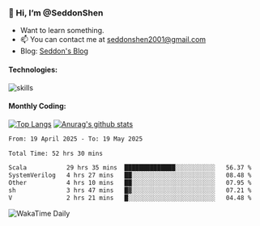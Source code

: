 ### 👋 Hi, I’m @SeddonShen
- Want to learn something.
- 📫 You can contact me at seddonshen2001@gmail.com
- Blog: [Seddon's Blog](https://seddonshen.github.io/)
#### Technologies:

![skills](https://skillicons.dev/icons?i=scala,js,html,css,bootstrap,jquery,c,cpp,cloudflare,django,docker,flask,git,github,githubactions,linux,latex,mysql,nodejs,ps,php,pr,py,raspberrypi,redis,unreal,v,vscode,vue,bash)

#### Monthly Coding:
[![Top Langs](https://github-readme-stats.vercel.app/api/top-langs?username=seddonshen&show_icons=true&locale=en&layout=compact&hide=html&langs_count=8)](https://github.com/SeddonShen/)
[![Anurag's github stats](https://github-readme-stats.vercel.app/api?username=SeddonShen&count_private=true&show_icons=true)](https://github.com/anuraghazra/github-readme-stats)
<!--START_SECTION:waka-->

```txt
From: 19 April 2025 - To: 19 May 2025

Total Time: 52 hrs 30 mins

Scala           29 hrs 35 mins  ██████████████░░░░░░░░░░░   56.37 %
SystemVerilog   4 hrs 27 mins   ██░░░░░░░░░░░░░░░░░░░░░░░   08.48 %
Other           4 hrs 10 mins   ██░░░░░░░░░░░░░░░░░░░░░░░   07.95 %
sh              3 hrs 47 mins   █▓░░░░░░░░░░░░░░░░░░░░░░░   07.21 %
V               2 hrs 21 mins   █░░░░░░░░░░░░░░░░░░░░░░░░   04.48 %
```

<!--END_SECTION:waka-->

![WakaTime Daily](https://wakatime.com/share/@seddon2001/61a7e342-5f12-4fea-bf92-1fac161e97d6.svg)
<!---
SeddonShen/SeddonShen is a ✨ special ✨ repository because its `README.md` (this file) appears on your GitHub profile.
You can click the Preview link to take a look at your changes.
--->
